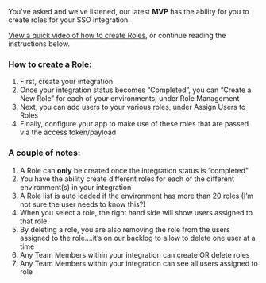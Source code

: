 You've asked and we've listened, our latest **MVP** has the ability for you to create roles for your SSO integration.

[View a quick video of how to create Roles](https://user-images.githubusercontent.com/56739669/165629842-7f303725-fd0a-45bf-ab79-3751dbd1ca8a.mp4), or continue reading the instructions below.

### How to create a Role:
1. First, create your integration
1. Once your integration status becomes “Completed”, you can “Create a New Role” for each of your environments, under Role Management
1. Next, you can add users to your various roles, under Assign Users to Roles
1. Finally, configure your app to make use of these roles that are passed via the access token/payload
### A couple of notes:
1. A Role can **only** be created once the integration status is “completed"
1. You have the ability create different roles for each of the different environment(s) in your integration
1. A Role list is auto loaded if the environment has more than 20 roles (I’m not sure the user needs to know this?)
1. When you select a role, the right hand side will show users assigned to that role
1. By deleting a role, you are also removing the role from the users assigned to the role....it’s on our backlog to allow to delete one user at a time
1. Any Team Members within your integration can create OR delete roles
1. Any Team Members within your integration can see all users assigned to role

